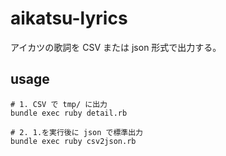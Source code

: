 # aikatsu-lyrics

アイカツの歌詞を CSV または json 形式で出力する。

## usage
```
# 1. CSV で tmp/ に出力
bundle exec ruby detail.rb

# 2. 1.を実行後に json で標準出力
bundle exec ruby csv2json.rb
```
